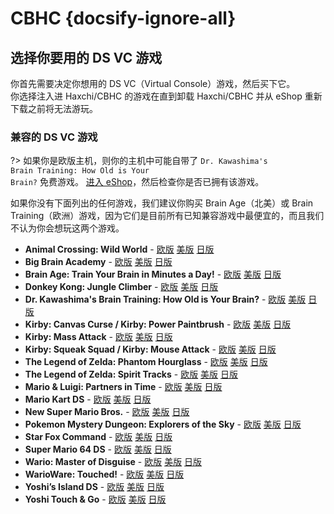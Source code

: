 # CBHC {docsify-ignore-all}

## 选择你要用的 DS VC 游戏

你首先需要决定你想用的 DS VC（Virtual Console）游戏，然后买下它。  
你选择注入进 Haxchi/CBHC 的游戏在直到卸载 Haxchi/CBHC 并从 eShop 重新下载之前将无法游玩。

### 兼容的 DS VC 游戏

?> 如果你是欧版主机，则你的主机中可能自带了 <code>Dr. Kawashima's <wbr>Brain <wbr>Training: <wbr>How <wbr>Old <wbr>is <wbr>Your <wbr>Brain?</code> 免费游戏。 [进入 eShop](https://en-americas-support.nintendo.com/app/answers/detail/a_id/8563/~/how-to-view-previously-downloaded-titles-on-wii-u)，然后检查你是否已拥有该游戏。

如果你没有下面列出的任何游戏，我们建议你购买 Brain Age（北美）或 Brain Training（欧洲）游戏，因为它们是目前所有已知兼容游戏中最便宜的，而且我们不认为你会想玩这两个游戏。

- **Animal Crossing: Wild World** - [欧版](https://www.nintendo.eu/Games/Nintendo-DS/Animal-Crossing-Wild-World-270011.html "Buy it from the European eShop") [美版](https://www.nintendo.com/games/detail/animal-crossing-wild-world-wii-u/ "Buy it from the American eShop") [日版](https://www.nintendo.co.jp/titles/20010000023019 "Buy it from the Japanese eShop")
- **Big Brain Academy** - [欧版](https://www.nintendo.eu/Games/Nintendo-DS/Big-Brain-Academy-270143.html "Buy it from the European eShop") [美版](https://www.nintendo.com/games/detail/big-brain-academy-wii-u/ "Buy it from the American eShop") [日版](https://www.nintendo.co.jp/titles/20010000013967 "Buy it from the Japanese eShop")
- **Brain Age: Train Your Brain in Minutes a Day!** - [欧版](https://www.nintendo.eu/Games/Nintendo-DS/Dr-Kawashima-s-Brain-Training-How-Old-is-Your-Brain--270627.html "Buy it from the European eShop") [美版](https://www.nintendo.com/games/detail/brain-age-train-your-brain-in-minutes-a-day-wii-u/ "Buy it from the American eShop") [日版](https://www.nintendo.co.jp/titles/20010000006826 "Buy it from the Japanese eShop")
- **Donkey Kong: Jungle Climber** - [欧版](https://www.nintendo.eu/Games/Nintendo-DS/Donkey-Kong-Jungle-Climber-270506.html "Buy it from the European eShop") [美版](https://www.nintendo.com/games/detail/dk-jungle-climber-wii-u/ "Buy it from the American eShop") [日版](https://www.nintendo.co.jp/titles/20010000014168 "Buy it from the Japanese eShop")
- **Dr. Kawashima's Brain Training: How Old is Your Brain?** - [欧版](https://www.nintendo.eu/Games/Nintendo-DS/Dr-Kawashima-s-Brain-Training-How-Old-is-Your-Brain--270627.html "Buy it from the European eShop") [美版](https://www.nintendo.com/games/detail/brain-age-train-your-brain-in-minutes-a-day-wii-u/ "Buy it from the American eShop") [日版](https://www.nintendo.co.jp/titles/20010000006826 "Buy it from the Japanese eShop")
- **Kirby: Canvas Curse / Kirby: Power Paintbrush** - [欧版](https://www.nintendo.eu/Games/Nintendo-DS/Kirby-Power-Paintbrush-271287.html "Buy it from the European eShop") [美版](https://www.nintendo.com/games/detail/kirby-canvas-curse-wii-u/ "Buy it from the American eShop") [日版](https://www.nintendo.co.jp/titles/20010000015447 "Buy it from the Japanese eShop")
- **Kirby: Mass Attack** - [欧版](https://www.nintendo.eu/Games/Nintendo-DS/Kirby-Mass-Attack-271265.html#Overview "Buy it from the European eShop") [美版](https://www.nintendo.com/games/detail/kirby-mass-attack-wii-u/ "Buy it from the American eShop") [日版](https://www.nintendo.co.jp/titles/20010000017169 "Buy it from the Japanese eShop")
- **Kirby: Squeak Squad / Kirby: Mouse Attack** - [欧版](https://www.nintendo.eu/Games/Nintendo-DS/Kirby-Mouse-Attack-271276.html "Buy it from the European eShop") [美版](https://www.nintendo.com/games/detail/kirby-squeak-squad-wii-u/ "Buy it from the American eShop") [日版](https://www.nintendo.co.jp/titles/20010000014167 "Buy it from the Japanese eShop")
- **The Legend of Zelda: Phantom Hourglass** - [欧版](https://www.nintendo.eu/Games/Nintendo-DS/The-Legend-of-Zelda-Phantom-Hourglass-273289.html "Buy it from the European eShop") [美版](https://www.nintendo.com/games/detail/the-legend-of-zelda-phantom-hourglass-wii-u/ "Buy it from the American eShop") [日版](https://www.nintendo.co.jp/titles/20010000017170 "Buy it from the Japanese eShop")
- **The Legend of Zelda: Spirit Tracks** - [欧版](https://www.nintendo.eu/Games/Nintendo-DS/The-Legend-of-Zelda-Spirit-Tracks-273300.html "Buy it from the European eShop") [美版](https://www.nintendo.com/games/detail/the-legend-of-zelda-spirit-tracks-wii-u/ "Buy it from the American eShop") [日版](https://www.nintendo.co.jp/titles/20010000017168 "Buy it from the Japanese eShop")
- **Mario & Luigi: Partners in Time** - [欧版](https://www.nintendo.eu/Games/Nintendo-DS/Mario-Luigi-Partners-in-Time-271595.html "Buy it from the European eShop") [美版](https://www.nintendo.com/games/detail/mario-luigi-partners-in-time-wii-u/ "Buy it from the American eShop") [日版](https://www.nintendo.co.jp/titles/20010000013367 "Buy it from the Japanese eShop")
- **Mario Kart DS** - [欧版](https://www.nintendo.eu/Games/Nintendo-DS/Mario-Kart-DS-271518.html "Buy it from the European eShop") [美版](https://www.nintendo.com/games/detail/mario-kart-ds-wii-u/ "Buy it from the American eShop") [日版](https://www.nintendo.co.jp/titles/20010000011949 "Buy it from the Japanese eShop")
- **New Super Mario Bros.** - [欧版](https://www.nintendo.eu/Games/Nintendo-DS/New-Super-Mario-Bros--271969.html "Buy it from the European eShop") [美版](https://www.nintendo.com/games/detail/new-super-mario-bros-wii-u/ "Buy it from the American eShop") [日版](https://www.nintendo.co.jp/titles/20010000011947 "Buy it from the Japanese eShop")
- **Pokemon Mystery Dungeon: Explorers of the Sky** - [欧版](https://www.nintendo.eu/Games/Nintendo-DS/Pokemon-Mystery-Dungeon-Explorers-of-Sky-272409.html "Buy it from the European eShop") [美版](https://www.nintendo.com/games/detail/pokemon-mystery-dungeon-explorers-of-sky-wii-u/ "Buy it from the American eShop") [日版](https://www.nintendo.co.jp/titles/20010000023018 "Buy it from the Japanese eShop")
- **Star Fox Command** - [欧版](https://www.nintendo.eu/Games/Nintendo-DS/Star-Fox-Command-273113.html "Buy it from the European eShop") [美版](https://www.nintendo.com/games/detail/star-fox-command-wii-u/ "Buy it from the American eShop") [日版](https://www.nintendo.co.jp/titles/20010000014227 "Buy it from the Japanese eShop")
- **Super Mario 64 DS** - [欧版](https://www.nintendo.eu/Games/Nintendo-DS/Super-Mario-64-DS-273179.html "Buy it from the European eShop") [美版](https://www.nintendo.com/games/detail/super-mario-64-ds-wii-u/ "Buy it from the American eShop") [日版](https://www.nintendo.co.jp/titles/20010000015449 "Buy it from the Japanese eShop")
- **Wario: Master of Disguise** - [欧版](https://www.nintendo.eu/Games/Nintendo-DS/Wario-Master-of-Disguise-273553.html "Buy it from the European eShop") [美版](https://www.nintendo.com/games/detail/wario-master-of-disguise-wii-u/ "Buy it from the American eShop") [日版](https://www.nintendo.co.jp/titles/20010000014228 "Buy it from the Japanese eShop")
- **WarioWare: Touched!** - [欧版](https://www.nintendo.eu/Games/Nintendo-DS/WarioWare-Touched--273564.html "Buy it from the European eShop") [美版](https://www.nintendo.com/games/detail/warioware-touched-wii-u/ "Buy it from the American eShop") [日版](https://www.nintendo.co.jp/titles/20010000013308 "Buy it from the Japanese eShop")
- **Yoshi’s Island DS** - [欧版](https://www.nintendo.eu/Games/Nintendo-DS/Yoshi-s-Island-DS-273630.html "Buy it from the European eShop") [美版](https://www.nintendo.com/games/detail/yoshis-island-ds-wii-u/ "Buy it from the American eShop") [日版](https://www.nintendo.co.jp/titles/20010000013369 "Buy it from the Japanese eShop")
- **Yoshi Touch & Go** - [欧版](https://www.nintendo.eu/Games/Nintendo-DS/Yoshi-Touch-Go-273641.html "Buy it from the European eShop") [美版](https://www.nintendo.com/games/detail/yoshi-touch-go-wii-u/ "Buy it from the American eShop") [日版](https://www.nintendo.co.jp/titles/20010000006827 "Buy it from the Japanese eShop")
